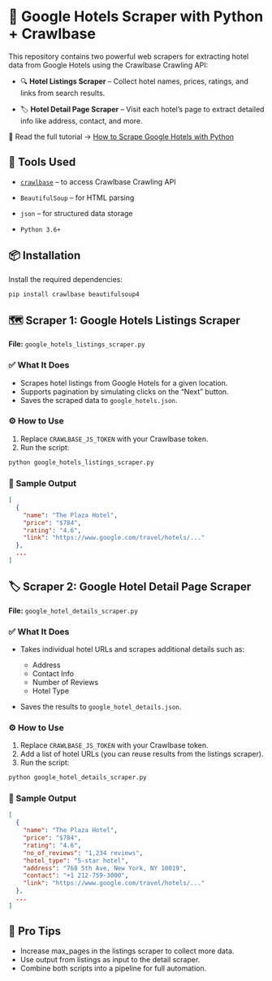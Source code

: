 # 🏨 Google Hotels Scraper with Python + Crawlbase

This repository contains two powerful web scrapers for extracting hotel data from Google Hotels using the Crawlbase Crawling API:

- 🔍 **Hotel Listings Scraper** – Collect hotel names, prices, ratings, and links from search results.

- 🏷️ **Hotel Detail Page Scraper** – Visit each hotel’s page to extract detailed info like address, contact, and more.

📖 Read the full tutorial → [How to Scrape Google Hotels with Python](https://crawlbase.com/)

## 🔧 Tools Used

- [`crawlbase`](https://pypi.org/project/crawlbase/) – to access Crawlbase Crawling API

- `BeautifulSoup` – for HTML parsing

- `json` – for structured data storage

- `Python 3.6+`

## 📦 Installation

Install the required dependencies:

```bash
pip install crawlbase beautifulsoup4
```

## 🗺️ Scraper 1: Google Hotels Listings Scraper

**File:** `google_hotels_listings_scraper.py`

### ✅ What It Does

- Scrapes hotel listings from Google Hotels for a given location.
- Supports pagination by simulating clicks on the “Next” button.
- Saves the scraped data to `google_hotels.json`.

### ⚙️ How to Use

1. Replace `CRAWLBASE_JS_TOKEN` with your Crawlbase token.
2. Run the script:

```bash
python google_hotels_listings_scraper.py
```

### 🧪 Sample Output

```json
[
  {
    "name": "The Plaza Hotel",
    "price": "$784",
    "rating": "4.6",
    "link": "https://www.google.com/travel/hotels/..."
  },
  ...
]
```

## 🏷️ Scraper 2: Google Hotel Detail Page Scraper

**File:** `google_hotel_details_scraper.py`

### ✅ What It Does

- Takes individual hotel URLs and scrapes additional details such as:

  - Address
  - Contact Info
  - Number of Reviews
  - Hotel Type

- Saves the results to `google_hotel_details.json`.

### ⚙️ How to Use

1. Replace `CRAWLBASE_JS_TOKEN` with your Crawlbase token.
2. Add a list of hotel URLs (you can reuse results from the listings scraper).
3. Run the script:

```bash
python google_hotel_details_scraper.py
```

### 🧪 Sample Output

```json
[
  {
    "name": "The Plaza Hotel",
    "price": "$784",
    "rating": "4.6",
    "no_of_reviews": "1,234 reviews",
    "hotel_type": "5-star hotel",
    "address": "768 5th Ave, New York, NY 10019",
    "contact": "+1 212-759-3000",
    "link": "https://www.google.com/travel/hotels/..."
  },
  ...
]
```

## 🧠 Pro Tips

- Increase max_pages in the listings scraper to collect more data.
- Use output from listings as input to the detail scraper.
- Combine both scripts into a pipeline for full automation.
